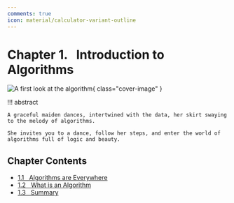 ```yaml
---
comments: true
icon: material/calculator-variant-outline
---
```


# Chapter 1. &nbsp; Introduction to Algorithms

![A first look at the algorithm](../assets/covers/chapter_introduction.jpg){ class="cover-image" }

!!! abstract

    A graceful maiden dances, intertwined with the data, her skirt swaying to the melody of algorithms.
   
    She invites you to a dance, follow her steps, and enter the world of algorithms full of logic and beauty.

## Chapter Contents

- [1.1 &nbsp; Algorithms are Everywhere](https://www.hello-algo.com/en/chapter_introduction/algorithms_are_everywhere/)
- [1.2 &nbsp; What is an Algorithm](https://www.hello-algo.com/en/chapter_introduction/what_is_dsa/)
- [1.3 &nbsp; Summary](https://www.hello-algo.com/en/chapter_introduction/summary/)
